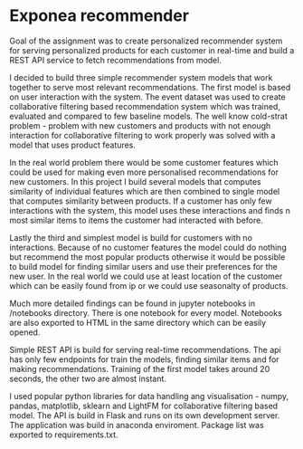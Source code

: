 <h1>Exponea recommender</h1>
<p>
Goal of the assignment was to create personalized recommender system for serving personalized products for each customer in real-time and build a REST API service to fetch recommendations from model.
</p>
<p>
  I decided to build three simple recommender system models that work together to serve most relevant recommendations. The first model is based on user interaction with the system. The event dataset was used to create collaborative filtering based recommendation system which was trained, evaluated and compared to few baseline models. The well know cold-strat problem - problem with new customers and products with not enough interaction for collaborative filtering to work properly was solved with a model that uses product features. 
  </p>
  <p>In the real world problem there would be some customer features which could be used for making even more personalised recommendations for new customers. In this project I build several models that computes similarity of individual features which are then combined to single model that computes similarity between products. If a customer has only few interactions with the system, this model uses these interactions and finds n most similar items to items the customer had interacted with before.
  </p>
  <p>
  Lastly the third and simplest model is build for customers with no interactions. Because of no customer features the model could do nothing but recommend the most popular products otherwise it would be possible to build model for finding similar users and use their preferences for the new user. In the real world we could use at least location of the customer which can be easily found from ip or we could use seasonalty of products.
  </p>
  <p>Much more detailed findings can be found in jupyter notebooks in /notebooks directory. There is one notebook for every model. Notebooks are also exported to HTML in the same directory which can be easily opened.
 </p>
  <p>Simple REST API is build for serving real-time recommendations. The api has only few endpoints for train the models, finding similar items and for making recommendations. Training of the first model takes around 20 seconds, the other two are almost instant.
  </p>
  <p>I used popular python libraries for data handling ang visualisation - numpy, pandas, matplotlib, sklearn and LightFM for collaborative filtering based model. The API is build in Flask and runs on its own development server. The application was build in anaconda enviroment. Package list was exported to requirements.txt. 
  </p>
